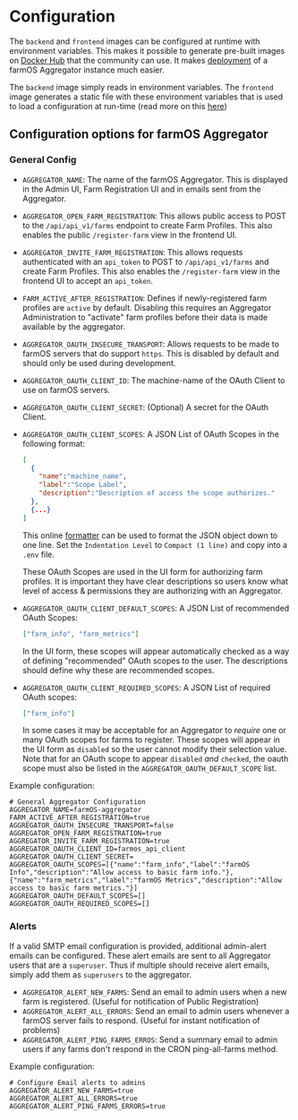 # Configuration

The `backend` and `frontend` images can be configured at runtime with environment variables. This makes it possible to
generate pre-built images on [Docker Hub](https://hub.docker.com/r/farmos/aggregator) that the community can use.
It makes [deployment](./deployment.md) of a farmOS Aggregator instance much easier.

The `backend` image simply reads in environment variables. The `frontend` image generates a static file with these
environment variables that is used to load a configuration at run-time (read more on this [here](./development.md))

## Configuration options for farmOS Aggregator

### General Config

- `AGGREGATOR_NAME`: The name of the farmOS Aggregator. This is displayed in the Admin UI, Farm Registration UI and 
in emails sent from the Aggregator.
- `AGGREGATOR_OPEN_FARM_REGISTRATION`: This allows public access to POST to the `/api/api_v1/farms` endpoint to create
 Farm Profiles. This also enables the public `/register-farm` view in the frontend UI.
- `AGGREGATOR_INVITE_FARM_REGISTRATION`: This allows requests authenticated with an `api_token` to POST to
`/api/api_v1/farms` and create Farm Profiles. This also enables the `/register-farm` view in the frontend UI to accept
an `api_token`.
- `FARM_ACTIVE_AFTER_REGISTRATION`: Defines if newly-registered farm profiles are `active` by default. Disabling this
requires an Aggregator Administration to "activate" farm profiles before their data is made available by the aggregator.
- `AGGREGATOR_OAUTH_INSECURE_TRANSPORT`: Allows requests to be made to farmOS servers that do support `https`. This is
disabled by default and should only be used during development.
- `AGGREGATOR_OAUTH_CLIENT_ID`: The machine-name of the OAuth Client to use on farmOS servers.
- `AGGREGATOR_OAUTH_CLIENT_SECRET`: (Optional) A secret for the OAuth Client.
- `AGGREGATOR_OAUTH_CLIENT_SCOPES`: A JSON List of OAuth Scopes in the following format:
    ```json
    [
      {
        "name":"machine_name",
        "label":"Scope Label",
        "description":"Description of access the scope authorizes."
      },
      {...}
    ]
    ``` 
  This online [formatter](https://www.freeformatter.com/json-formatter.html) can be used to format the JSON object
  down to one line. Set the `Indentation Level` to `Compact (1 line)` and copy into a `.env` file.
  
  These OAuth Scopes are used in the UI form for authorizing farm profiles. It is important they have clear descriptions
  so users know what level of access & permissions they are authorizing with an Aggregator.
- `AGGREGATOR_OAUTH_CLIENT_DEFAULT_SCOPES`: A JSON List of recommended OAuth Scopes:
    ```json
    ["farm_info", "farm_metrics"]
    ``` 
  
  In the UI form, these scopes will appear automatically checked as a way of defining "recommended" OAuth scopes to the
  user. The descriptions should define why these are recommended scopes.
- `AGGREGATOR_OAUTH_CLIENT_REQUIRED_SCOPES`: A JSON List of required OAuth scopes:
    ```json
    ["farm_info"]
    ``` 
  
  In some cases it may be acceptable for an Aggregator to *require* one or many OAuth scopes for farms to register.
  These scopes will appear in the UI form as `disabled` so the user cannot modify their selection value. Note that for 
  an OAuth scope to appear `disabled` *and* `checked`, the oauth scope must also be listed in the
  `AGGREGATOR_OAUTH_DEFAULT_SCOPE` list.
  
Example configuration:
```shell script
# General Aggregator Configuration
AGGREGATOR_NAME=farmOS-aggregator
FARM_ACTIVE_AFTER_REGISTRATION=true
AGGREGATOR_OAUTH_INSECURE_TRANSPORT=false
AGGREGATOR_OPEN_FARM_REGISTRATION=true
AGGREGATOR_INVITE_FARM_REGISTRATION=true
AGGREGATOR_OAUTH_CLIENT_ID=farmos_api_client
AGGREGATOR_OAUTH_CLIENT_SECRET=
AGGREGATOR_OAUTH_SCOPES=[{"name":"farm_info","label":"farmOS Info","description":"Allow access to basic farm info."},{"name":"farm_metrics","label":"farmOS Metrics","description":"Allow access to basic farm metrics."}]
AGGREGATOR_OAUTH_DEFAULT_SCOPES=[]
AGGREGATOR_OAUTH_REQUIRED_SCOPES=[]
```

### Alerts

If a valid SMTP email configuration is provided, additional admin-alert emails can be configured. These alert emails are
sent to all Aggregator users that are a `superuser`. Thus if multiple should receive alert emails, simply add them as
`superusers` to the aggregator.

- `AGGREGATOR_ALERT_NEW_FARMS`: Send an email to admin users when a new farm is registered.
(Useful for notification of Public Registration)
- `AGGREGATOR_ALERT_ALL_ERRORS`: Send an email to admin users whenever a farmOS server fails to respond. (Useful for 
instant notification of problems)
- `AGGREGATOR_ALERT_PING_FARMS_ERROS`: Send a summary email to admin users if any farms don't respond in the CRON
ping-all-farms method.

Example configuration:
```shell script
# Configure Email alerts to admins
AGGREGATOR_ALERT_NEW_FARMS=true
AGGREGATOR_ALERT_ALL_ERRORS=true
AGGREGATOR_ALERT_PING_FARMS_ERRORS=true
```
